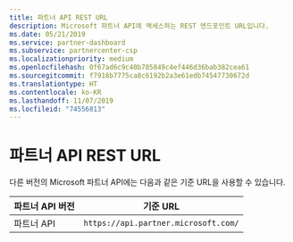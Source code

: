 ```yaml
---
title: 파트너 API REST URL
description: Microsoft 파트너 API에 액세스하는 REST 엔드포인트 URL입니다.
ms.date: 05/21/2019
ms.service: partner-dashboard
ms.subservice: partnercenter-csp
ms.localizationpriority: medium
ms.openlocfilehash: 0f67ad6c9c40b785849c4ef446d36bab382cea61
ms.sourcegitcommit: f7918b7775ca8c6192b2a3e61edb74547730672d
ms.translationtype: HT
ms.contentlocale: ko-KR
ms.lasthandoff: 11/07/2019
ms.locfileid: "74556813"
---
```

# <a name="partner-api-rest-urls"></a>파트너 API REST URL

다른 버전의 Microsoft 파트너 API에는 다음과 같은 기준 URL을 사용할 수 있습니다.

| 파트너 API 버전 | 기준 URL |
| --- | --- |
| 파트너 API | `https://api.partner.microsoft.com/` |